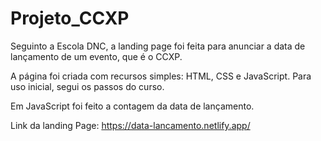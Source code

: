 # Projeto_CCXP
Seguinto a Escola DNC, a landing page foi feita para anunciar a data de lançamento de um evento, que é o CCXP.

A página foi criada com recursos simples: HTML, CSS e JavaScript. Para uso inicial, segui os passos do curso.

Em JavaScript foi feito a contagem da data de lançamento.

Link da landing Page:   https://data-lancamento.netlify.app/
